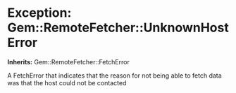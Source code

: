 # Exception: Gem::RemoteFetcher::UnknownHostError
**Inherits:** Gem::RemoteFetcher::FetchError
    

A FetchError that indicates that the reason for not being able to fetch data
was that the host could not be contacted



